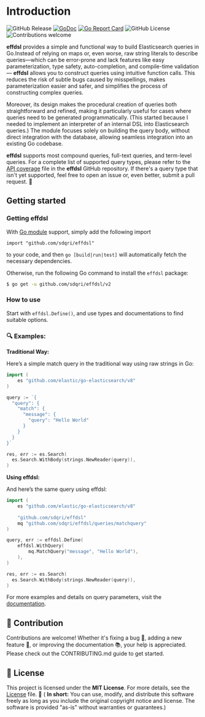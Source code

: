 # Introduction

![GitHub Release](https://img.shields.io/github/v/release/sdqri/effdsl)
[![GoDoc](https://pkg.go.dev/badge/github.com/sdqri/effdsl?status.svg)](https://pkg.go.dev/github.com/sdqri/effdsl?tab=doc)
[![Go Report Card](https://goreportcard.com/badge/github.com/sdqri/effdsl)](https://goreportcard.com/report/github.com/sdqri/effdsl)
![GitHub License](https://img.shields.io/github/license/sdqri/effdsl)
<a href="https://github.com/sdqri/effdsl/pulls" style="text-decoration: none;">
    <img src="https://img.shields.io/badge/contributions-welcome-brightgreen.svg?style=flat" alt="Contributions welcome">
</a>

**effdsl** provides a simple and functional way to build Elasticsearch queries in Go.Instead of relying on maps or, even worse, raw string literals to describe queries—which can be error-prone and lack features like easy parameterization, type safety, auto-completion, and compile-time validation— **effdsl** allows you to construct queries using intuitive function calls. This reduces the risk of subtle bugs caused by misspellings, makes parameterization easier and safer, and simplifies the process of constructing complex queries.

Moreover, its design makes the procedural creation of queries both straightforward and refined, making it particularly useful for cases where queries need to be generated programmatically. (This started because I needed to implement an interpreter of an internal DSL into Elasticsearch queries.) The module focuses solely on building the query body, without direct integration with the database, allowing seamless integration into an existing Go codebase.

**effdsl** supports most compound queries, full-text queries, and term-level queries. For a complete list of supported query types, please refer to the [API coverage](https://sdqri.github.com/effdsl/api_coverage) file in the **effdsl** GitHub repository. If there's a query type that isn't yet supported, feel free to open an issue or, even better, submit a pull request. 🙌

## Getting started

### Getting effdsl

With [Go module](https://github.com/golang/go/wiki/Modules) support, simply add the following import

```
import "github.com/sdqri/effdsl"
```

to your code, and then `go [build|run|test]` will automatically fetch the necessary dependencies.

Otherwise, run the following Go command to install the `effdsl` package:

```sh
$ go get -u github.com/sdqri/effdsl/v2
```

### How to use

Start with `effdsl.Define()`, and use types and documentations to find suitable options.

### 🔍 Examples:

**Traditional Way:**

Here’s a simple match query in the traditional way using raw strings in Go:

```go
import (
    es "github.com/elastic/go-elasticsearch/v8"
)

query := `{
  "query": {
    "match": {
      "message": {
        "query": "Hello World"
      }
    }
  }
}`

res, err := es.Search(
  es.Search.WithBody(strings.NewReader(query)),
)
```

**Using effdsl:**

And here’s the same query using effdsl:

```go
import (
    es "github.com/elastic/go-elasticsearch/v8"
    
    "github.com/sdqri/effdsl"
    mq "github.com/sdqri/effdsl/queries/matchquery"
)

query, err := effdsl.Define(
    effdsl.WithQuery(
        mq.MatchQuery("message", "Hello World"),
    ),
)

res, err := es.Search(
  es.Search.WithBody(strings.NewReader(query)),
)
```

For more examples and details on query parameters, visit the [documentation](https://sdqri.github.io/effdsl).

## 🤝 Contribution
Contributions are welcome! Whether it's fixing a bug 🐛, adding a new feature 🌟, or improving the documentation 📚, your help is appreciated. Please check out the CONTRIBUTING.md guide to get started.

## 📜 License
This project is licensed under the **MIT License**. For more details, see the [License](LICENSE.md) file. 📄 ( **In short:** You can use, modify, and distribute this software freely as long as you include the original copyright notice and license. The software is provided "as-is" without warranties or guarantees.)
